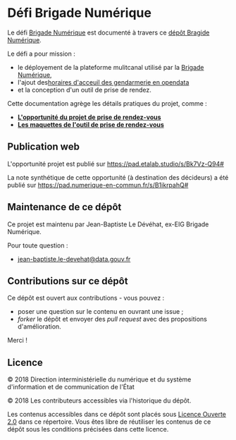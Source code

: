 # Défi Brigade Numérique

Le défi [Brigade Numérique](https://entrepreneur-interet-general.etalab.gouv.fr/defis/2018/brigadenumerique.html) est documenté à travers ce [dépôt Bragide Numérique](https://github.com/entrepreneur-interet-general/brigade-numerique). 

Le défi a pour mission :
- le déployement de la plateforme mulitcanal utilisé par la [Brigade Numérique](https://www.gendarmerie.interieur.gouv.fr/Zooms/La-brigade-numerique-en-5-questions), 
- l'ajout des[horaires d'acceuil des gendarmerie en opendata](https://www.data.gouv.fr/fr/datasets/liste-des-unites-de-gendarmerie-accueillant-du-public-comprenant-leur-geolocalisation-et-leurs-horaires-douverture/) 
- et la conception d'un outil de prise de rendez. 

Cette documentation agrège les détails pratiques du projet, comme :
- **[L'opportunité du projet de prise de rendez-vous](opportunite-projet.md)**
- **[Les maquettes de l'outil de prise de rendez-vous](Prise_RDV/Maquettes/PriseRDV-SP.sketch)**

## Publication web

L'opportunité projet est publié sur https://pad.etalab.studio/s/Bk7Vz-Q94#

La note synthétique de cette opportunité (à destination des décideurs) a été publié sur https://pad.numerique-en-commun.fr/s/B1ikrpahQ#

## Maintenance de ce dépôt

Ce projet est maintenu par Jean-Baptiste Le Dévéhat, ex-EIG Brigade Numérique.

Pour toute question : 

- [jean-baptiste.le-devehat@data.gouv.fr](mailto:jean-baptiste.le-devehat@data.gouv.fr)

## Contributions sur ce dépôt

Ce dépôt est ouvert aux contributions - vous pouvez :

- poser une question sur le contenu en ouvrant une issue ;
- *forker* le dépôt et envoyer des *pull request* avec des propositions d'amélioration.

Merci !

## Licence

© 2018 Direction interministérielle du numérique et du système d'information et de communication de l'État

© 2018 Les contributeurs accessibles via l'historique du dépôt.

Les contenus accessibles dans ce dépôt sont placés sous [Licence Ouverte 2.0](LICENSE.md) dans ce répertoire. Vous êtes libre de réutiliser les contenus de ce dépôt sous les conditions précisées dans cette licence.

